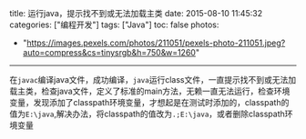 title: 运行java，提示找不到或无法加载主类
date: 2015-08-10 11:45:32
categories: ["编程开发"]
tags: ["Java"]
toc: false
photos:
  - "https://images.pexels.com/photos/211051/pexels-photo-211051.jpeg?auto=compress&cs=tinysrgb&h=750&w=1260"
---
在`javac`编译java文件，成功编译，`java`运行class文件，一直提示找不到或无法加载主类，检查java文件，定义了标准的main方法，无赖一直无法运行，检查环境变量，发现添加了classpath环境变量，才想起是在测试时添加的，classpath的值为`E:\java`,解决办法，将classpath的值改为`.;E:\java`，或者删除classpath环境变量
